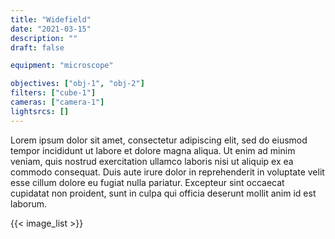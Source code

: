 ```yaml
---
title: "Widefield"
date: "2021-03-15"
description: ""
draft: false

equipment: "microscope"

objectives: ["obj-1", "obj-2"]
filters: ["cube-1"]
cameras: ["camera-1"]
lightsrcs: []
---
```


Lorem ipsum dolor sit amet, consectetur adipiscing elit, sed do eiusmod tempor incididunt ut labore et dolore magna aliqua. Ut enim ad minim veniam, quis nostrud exercitation ullamco laboris nisi ut aliquip ex ea commodo consequat. Duis aute irure dolor in reprehenderit in voluptate velit esse cillum dolore eu fugiat nulla pariatur. Excepteur sint occaecat cupidatat non proident, sunt in culpa qui officia deserunt mollit anim id est laborum.

{{< image_list >}}